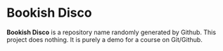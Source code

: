 # Bookish Disco
**Bookish Disco** is a repository name randomly generated by Github. This project does nothing. It is purely a demo for a course on Git/Github.
